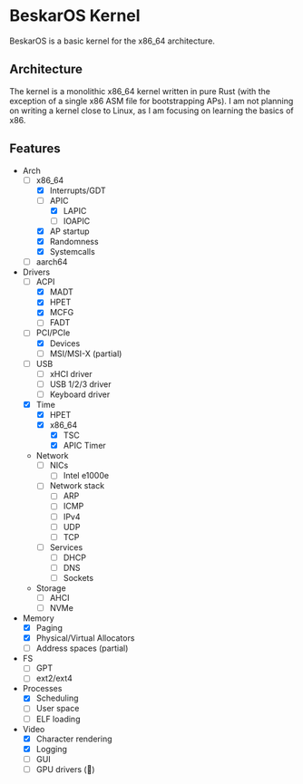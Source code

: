 # BeskarOS Kernel

BeskarOS is a basic kernel for the x86_64 architecture.

## Architecture

The kernel is a monolithic x86_64 kernel written in pure Rust (with the exception of a single x86 ASM file for bootstrapping APs).
I am not planning on writing a kernel close to Linux, as I am focusing on learning the basics of x86.

## Features

- Arch
    - [ ] x86_64
        - [x] Interrupts/GDT
        - [ ] APIC
            - [x] LAPIC
            - [ ] IOAPIC
        - [x] AP startup
        - [x] Randomness
        - [x] Systemcalls
    - [ ] aarch64
- Drivers
    - [ ] ACPI
        - [x] MADT
        - [x] HPET
        - [x] MCFG
        - [ ] FADT
    - [ ] PCI/PCIe
        - [x] Devices
        - [ ] MSI/MSI-X (partial)
    - [ ] USB
        - [ ] xHCI driver
        - [ ] USB 1/2/3 driver
        - [ ] Keyboard driver
    - [x] Time
        - [x] HPET
        - [x] x86_64
            - [x] TSC
            - [x] APIC Timer
    - Network
        - [ ] NICs
            - [ ] Intel e1000e
        - [ ] Network stack
            - [ ] ARP
            - [ ] ICMP
            - [ ] IPv4
            - [ ] UDP
            - [ ] TCP
        - [ ] Services
            - [ ] DHCP
            - [ ] DNS
            - [ ] Sockets
    - Storage
        - [ ] AHCI
        - [ ] NVMe
- Memory
    - [x] Paging
    - [x] Physical/Virtual Allocators
    - [ ] Address spaces (partial)
- FS
    - [ ] GPT
    - [ ] ext2/ext4
- Processes
    - [x] Scheduling
    - [ ] User space
    - [ ] ELF loading
- Video
    - [x] Character rendering
    - [x] Logging
    - [ ] GUI
    - [ ] GPU drivers (🤠)
